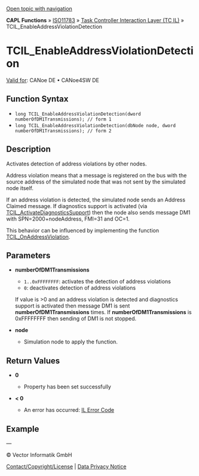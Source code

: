 [Open topic with navigation](../../../../../../CANoeDEFamily.htm#Topics/CAPLFunctions/ISO11783/ISOInteractionLayerTC/Functions/CAPLfunctionIso11783TCILEnableAddressViolationDetection.md)

**CAPL Functions** » [ISO11783](../../CAPLfunctionsISO11783Overview.md) » [Task Controller Interaction Layer (TC IL)](../CAPLfunctionsISOILTCOverview.md) » TCIL_EnableAddressViolationDetection

# TCIL_EnableAddressViolationDetection

[Valid for](../../../../Shared/FeatureAvailability.md): CANoe DE • CANoe4SW DE

## Function Syntax

- `long TCIL_EnableAddressViolationDetection(dword numberOfDM1Transmissions); // form 1`
- `long TCIL_EnableAddressViolationDetection(dbNode node, dword numberOfDM1Transmissions); // form 2`

## Description

Activates detection of address violations by other nodes.

Address violation means that a message is registered on the bus with the source address of the simulated node that was not sent by the simulated node itself.

If an address violation is detected, the simulated node sends an Address Claimed message. If diagnostics support is activated (via [TCIL_ActivateDiagnosticsSupport](CAPLfunctionIso11783TCILActivateDiagnosticsSupport.md)) then the node also sends message DM1 with SPN=2000+nodeAddress, FMI=31 and OC=1.

This behavior can be influenced by implementing the function [TCIL_OnAddressViolation](CAPLfunctionIso11783TCILOnAddressViolation.md).

## Parameters

- **numberOfDM1Transmissions**
  - `1..0xFFFFFFFF`: activates the detection of address violations
  - `0`: deactivates detection of address violations

  If value is >0 and an address violation is detected and diagnostics support is activated then message DM1 is sent **numberOfDM1Transmissions** times. If **numberOfDM1Transmissions** is 0xFFFFFFFF then sending of DM1 is not stopped.

- **node**
  - Simulation node to apply the function.

## Return Values

- **0**
  - Property has been set successfully

- **< 0**
  - An error has occurred: [IL Error Code](../../../CAPLfunctionsISOj1939ErrorCodes.md)

## Example

—

© Vector Informatik GmbH

[Contact/Copyright/License](../../../../Shared/ContactCopyrightLicense.md) | [Data Privacy Notice](https://www.vector.com/int/en/company/get-info/privacy-policy/)